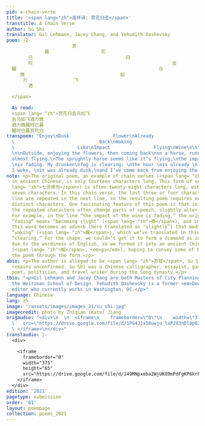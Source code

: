 ```yaml
---
pid: a-chain-verse
title: '<span lang="zh">连环诗: 赏花归去</span>'
transtitle: A Chain Verse
author: Su Shi
translator: Gil Lehmann, Jacey Chang, and Yehudith Dashevsky
poem: |2-
                        赏
              暮                   花
        已                                  归
        时                                                   去
  醒                                                    马
     微                                   如
      力                 飞
        酒

  </span>

  As read:
  <span lang= "zh">赏花归去马如飞
  去马如飞酒力微
  酒力微醒时已暮
  醒时已暮赏花归
transpoem: "Enjoy\nDusk                Flower\nAlready                        Come\nTime
  \                               Back\nWaking                                Horse\nSlightly
  \                       Like\nImpact                Flying\nWine\n\n\nA Chain Verse
  \n\nOutside, enjoying the flowers, then coming back\non a horse, running, running,
  almost flying.\nThe sprightly horse seems like it’s flying;\nthe impact of the wine
  \nis fading. My drunken\nfog is clearing; \nthe hour \nis already \nlate.\nWhen\n
  I woke, \nit was already dusk,\nand I’ve come back from enjoying the flowers. \n"
note: <p>The original poem, an example of chain verses (<span lang= "zh">连环诗</span>)
  in ancient Chinese, is only fourteen characters long. This form of verse (<span
  lang= "zh">七言绝句</span>) is often twenty-eight characters long, with each line having
  seven characters. In this chain verse, the last three or four characters of each
  line are repeated in the next line, so the resulting poem requires only fourteen
  distinct characters. One fascinating feature of this poem is that in each line,
  the repeated characters often change parts of speech, slightly altering the meaning.
  For example, in the line “the impact of the wine is fading,” the original word for
  “fading” means “becoming slight” (<span lang= "zh">微</span>), and in the next line,
  this word becomes an adverb (here translated as "slightly”) that modifies the verb
  “waking” (<span lang= "zh">醒</span>), which we’ve translated in this context as
  “clearing.” For the shape, we couldn’t get it to form a diamond as in the original
  due to the wordiness of English, so we formed it into an ancient Chinese wine goblet
  (<span lang= "zh">觚</span>, <em>gu</em>), hoping to convey some of the meaning of
  the poem through the form.</p>
abio: <p>The author is alleged to be <span lang= "zh">苏轼</span>, Su Shi, but this
  remains unconfirmed. Su Shi was a Chinese calligrapher, essayist, gastronomer, pharmacologist,
  poet, politician, and travel writer during the Song dynasty.</p>
tbio: "<p>Gil Lehmann and Jacey Chang are both Masters of City Planning students in
  the Weitzman School of Design. Yehudith Dashevsky is a former <em>DoubleSpeak</em>
  editor who currently works in Washington, DC.</p>"
language: Chinese
lang: zh
image: "/assets/images/images_21/su_shi.jpg"
imagecredit: photo by Zhiqiao (Kate) Jiang
origaudio: "<div>\n  \n  <iframe\n    frameborder=\"0\"\n    width=\"375\"\n    height=\"65\"\n
  \   src=\"https://drive.google.com/file/d/1PG4J1x58uwju_lxP2X3nDl8p8ZC-8z3e/preview\">\n
  \ </iframe>\n</div>"
translaudio: |-
  <div>

    <iframe
      frameborder="0"
      width="375"
      height="65"
      src="https://drive.google.com/file/d/149MNpxeba2WjUKO9mPdFgKP6krFIb3MR/preview">
    </iframe>
  </div>
edition: '2021'
pagetype: submission
order: '01'
layout: poempage
collection: poems_2021
---
```

